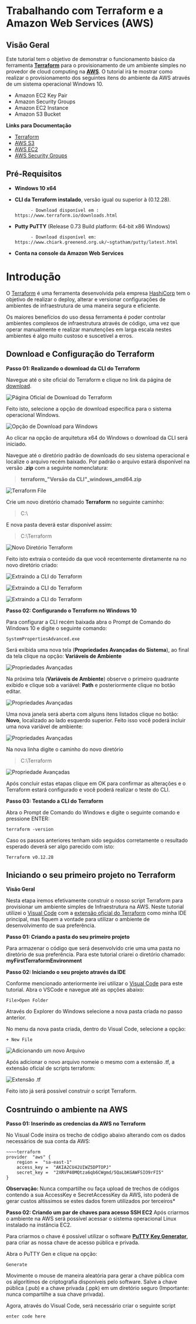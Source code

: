 # Trabalhando com Terraform e a Amazon Web Services (AWS)

## Visão Geral

Este tutorial tem o objetivo de demonstrar o funcionamento básico da ferramenta **[Terraform](https://www.terraform.io/intro/index.html)** para o provisionamento de um ambiente simples no provedor de cloud computing na **[AWS](https://aws.amazon.com/)**. O tutorial irá te mostrar como realizar o provisionamento dos seguintes itens do ambiente da AWS através de um sistema operacional Windows 10.

 - Amazon EC2 Key Pair
 - Amazon Security Groups
 - Amazon EC2 Instance
 - Amazon S3 Bucket

**Links para Documentação**

 - [Terraform](https://www.terraform.io/docs/index.html)
 - [AWS S3](https://docs.aws.amazon.com/AmazonS3/latest/dev/Introduction.html)
 - [AWS EC2](https://docs.aws.amazon.com/en_us/ec2/?id=docs_gateway)
 - [AWS Security Groups](https://docs.aws.amazon.com/AWSEC2/latest/UserGuide/ec2-security-groups.html)

## Pré-Requisitos

 - **Windows 10 x64**
 - **CLI da Terraform instalado**, versão igual ou superior à (0.12.28).
 
			 - Download disponível em : https://www.terraform.io/downloads.html
 - **Putty PuTTY**  (Release 0.73 Build platform: 64-bit x86 Windows)
	
			 - Download disponível em: https://www.chiark.greenend.org.uk/~sgtatham/putty/latest.html
			 
 - **Conta na console da Amazon Web Services**
 
# Introdução

 O [Terraform](https://www.terraform.io/intro/index.html) é uma ferramenta desenvolvida pela empresa [HashiCorp](https://www.hashicorp.com/) tem o objetivo de realizar o deploy, alterar e versionar configurações de ambientes de infraestrutura de uma maneira segura e eficiente.

Os maiores benefícios do uso dessa ferramenta é poder controlar ambientes complexos de infraestrutura através de código, uma vez  que operar manualmente e realizar manutenções em larga escala nestes ambientes é algo muito custoso e suscetível a erros.

## Download e  Configuração do Terraform
**Passo 01: Realizando o download da CLI do Terraform** 

Navegue até o site oficial do Terraform e clique no link da página de [download](https://www.terraform.io/downloads.html).

![Página Oficial de Download do Terraform](https://github.com/guillecosme/Terraform/blob/master/terraform-step-by-step-images/download-terraform-site.PNG)

Feito isto, selecione a opção de download específica para o sistema operacional Windows.

![Opção de Download para Windows](https://github.com/guillecosme/Terraform/blob/master/terraform-step-by-step-images/download-terraform-windowsx64.PNG)

Ao clicar na opção de arquitetura x64 do Windows o download da CLI será iniciado.

Navegue até o diretório padrão de downloads do seu sistema operacional e localize o arquivo recém baixado. Por padrão o arquivo estará disponível na versão **.zip** com a seguinte nomenclatura: 

> **terraform_"Versão da CLI"_windows_amd64.zip**

![Terraform File](https://github.com/guillecosme/Terraform/blob/master/terraform-step-by-step-images/download-terraform-zipFile.PNG)

Crie um novo diretório chamado **Terraform** no seguinte caminho:

> C:\

E nova pasta deverá estar disponível assim:

> C:\Terraform

![Novo Diretório Terraform](https://github.com/guillecosme/Terraform/blob/master/terraform-step-by-step-images/terraform-folder.PNG)

Feito isto extraia o conteúdo da que você recentemente diretamente na no novo diretório criado:

![Extraindo a CLI do Terraform](https://github.com/guillecosme/Terraform/blob/master/terraform-step-by-step-images/terraform-extract-folder-1.PNG)

![Extraindo a CLI do Terraform](https://github.com/guillecosme/Terraform/blob/master/terraform-step-by-step-images/terraform-extract-folder-2.PNG)

![Extraindo a CLI do Terraform](https://github.com/guillecosme/Terraform/blob/master/terraform-step-by-step-images/terraform-extract-folder-3.PNG)

**Passo 02: Configurando o Terraform no Windows 10**

Para configurar a CLI recém baixada abra o Prompt de Comando do Windows 10 e digite o seguinte comando:

    SystemPropertiesAdvanced.exe

Será exibida uma nova tela (**Propriedades Avançadas do Sistema**), ao final da tela clique na opção: **Variáveis de Ambiente**

![Propriedades Avançadas](https://github.com/guillecosme/Terraform/blob/master/terraform-step-by-step-images/SystemPropertiesAdvanced-1.PNG)

Na próxima tela (**Variáveis de Ambiente**) observe o primeiro quadrante exibido e clique sob a variável: **Path** e posteriormente clique no botão editar.

![Propriedades Avançadas](https://github.com/guillecosme/Terraform/blob/master/terraform-step-by-step-images/SystemPropertiesAdvanced-2.PNG)

Uma nova janela será aberta com alguns itens listados clique no botão: **Novo**, localizado ao lado esquerdo superior. Feito isso você poderá incluir uma nova variável de ambiente:

![Propriedades Avançadas](https://github.com/guillecosme/Terraform/blob/master/terraform-step-by-step-images/SystemPropertiesAdvanced-3.PNG)

Na nova linha digite o caminho do novo diretório

> C:\Terraform

![Propriedade Avançadas](https://github.com/guillecosme/Terraform/blob/master/terraform-step-by-step-images/SystemPropertiesAdvanced-4.PNG)

Após concluir estas etapas clique em OK para confirmar as alterações e o Terraform estará configurado e  você poderá realizar o teste do CLI.

**Passo 03: Testando a CLI do Terraform**

Abra o Prompt de Comando do Windows e digite o seguinte comando e pressione ENTER:

    terraform -version

Caso os passos anteriores tenham sido seguidos corretamente o resultado esperado deverá ser algo parecido com isto:

    Terraform v0.12.28


## Iniciando o seu primeiro projeto no Terraform

**Visão Geral**

Nesta etapa iremos efetivamente construir o nosso script Terraform para provisionar um ambiente simples de Infraestrutura na AWS. Neste tutorial utilizei o [Visual Code](https://code.visualstudio.com/) com a [extensão oficial do Terraform](https://marketplace.visualstudio.com/items?itemName=HashiCorp.terraform) como minha IDE principal, mas fiquem a vontade para utilizar o ambiente de desenvolvimento de sua preferência.

**Passo 01: Criando a pasta do seu primeiro projeto**

Para armazenar o código que será desenvolvido crie uma uma pasta no diretório de sua preferência. Para este tutorial criarei o diretório chamado: **myFirstTerraformEnvironment**

**Passo 02: Iniciando o seu projeto através da IDE**

Conforme mencionado anteriormente irei utilizar o [Visual Code](https://code.visualstudio.com/) para este tutorial. Abra o VSCode  e navegue até as opções abaixo:

    File>Open Folder

Através do Explorer do Windows selecione a nova pasta criada no passo anterior.

No menu da nova pasta criada, dentro do Visual Code, selecione a opção:

    + New File
  
  ![Adicionando um novo Arquivo](https://github.com/guillecosme/Terraform/blob/master/terraform-step-by-step-images/vsCode-NewFile.PNG)

Após adicionar o novo arquivo nomeie o mesmo com a extensão .tf, a extensão oficial de scripts terraform:

![Extensão .tf](https://github.com/guillecosme/Terraform/blob/master/terraform-step-by-step-images/vsCode-NewFile-1.PNG)

Feito isto já será possível construir o script Terraform.

## Cosntruindo o ambiente na AWS
**Passo 01: Inserindo as credencias da AWS no Terraform**

No Visual Code insira os trecho de código abaixo alterando com os dados necessários de sua conta da AWS:

    ~~~~terraform
    provider  "aws" {
	    region =  "sa-east-1"
		access_key =  "AKIA2CU42UIWZ5DPTOPJ"
		secret_key =  "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"
	}


**Observação:** Nunca compartilhe ou faça upload de trechos de códigos contendo a sua AccessKey e SecretAccessKey da AWS, isto poderá de gerar custos altíssimos se estes dados forem utilizados por terceiros*

**Passo 02: Criando um par de chaves para acesso SSH EC2**
Após criarmos o ambiente na AWS será possível acessar o sistema operacional Linux instalado na instância EC2. 

Para criarmos o chave é possível utilizar o software [**PuTTY Key Generator**](PuTTY%20Key%20Generator), para criar as nossa chave de acesso pública e privada.

Abra o PuTTY Gen e clique na opção:

    Generate
Movimente o mouse de maneira aleatória para gerar a chave pública com os algorítimos de criptografia disponíveis pelo software. Salve a chave pública (.pub) e a chave privada (.ppk) em um diretório seguro (Importante: nunca compartilhe a sua chave privada).

Agora, através do Visual Code, será necessário criar o seguinte script

    enter code here
